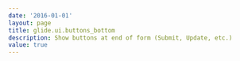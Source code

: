 ```yaml
---
date: '2016-01-01'
layout: page
title: glide.ui.buttons_bottom
description: Show buttons at end of form (Submit, Update, etc.)
value: true 
---
```

